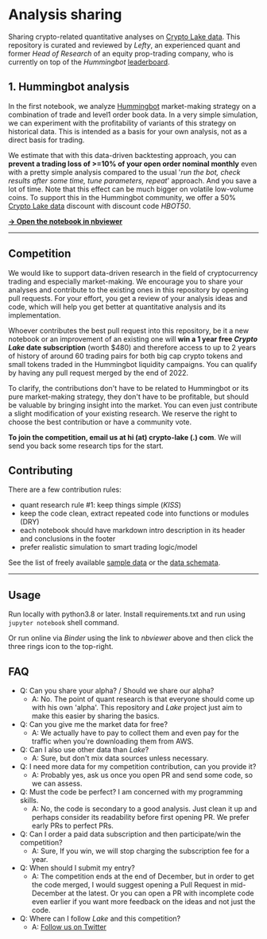 # Analysis sharing

Sharing crypto-related quantitative analyses on [Crypto Lake data](https://crypto-lake.com/#data). This repository is curated and reviewed by *Lefty*, an experienced quant and former *Head of Research* of an equity prop-trading company, who is currently on top of the *Hummingbot* [leaderboard](https://miner.hummingbot.io/leaderboard).

## 1. Hummingbot analysis

In the first notebook, we analyze [Hummingbot](https://hummingbot.org/) market-making strategy on a combination of trade and level1 order book data. In a very simple simulation, we can experiment with the profitability of variants of this strategy on historical data. This is intended as a basis for your own analysis, not as a direct basis for trading.

We estimate that with this data-driven backtesting approach, you can **prevent a trading loss of >=10% of your open order nominal monthly** even with a pretty simple analysis compared to the usual '*run the bot, check results after some time, tune parameters, repeat*' approach. And you save a lot of time. Note that this effect can be much bigger on volatile low-volume coins. To support this in the Hummingbot community, we offer a 50% [Crypto Lake data](https://crypto-lake.com/#hbot) discount with discount code *HBOT50*.

[**-> Open the notebook in nbviewer**](https://nbviewer.org/github/crypto-lake/analysis-sharing/blob/main/hummingbot_backtest.ipynb)

---

## Competition

We would like to support data-driven research in the field of cryptocurrency trading and especially market-making. We encourage you to share your analyses and contribute to the existing ones in this repository by opening pull requests. For your effort, you get a review of your analysis ideas and code, which will help you get better at quantitative analysis and its implementation.

Whoever contributes the best pull request into this repository, be it a new notebook or an improvement of an existing one will **win a 1 year free *Crypto Lake* date subscription** (worth $480) and therefore access to up to 2 years of history of around 60 trading pairs for both big cap crypto tokens and small tokens traded in the Hummingbot liquidity campaigns. You can qualify by having any pull request merged by the end of 2022.

To clarify, the contributions don't have to be related to Hummingbot or its pure market-making strategy, they don't have to be profitable, but should be valuable by bringing insight into the market. You can even just contribute a slight modification of your existing research. We reserve the right to choose the best contribution or have a community vote.

**To join the competition, email us at hi (at) crypto-lake (.) com**. We will send you back some research tips for the start.

## Contributing

There are a few contribution rules:

- quant research rule #1: keep things simple (*KISS*)
- keep the code clean, extract repeated code into functions or modules (DRY)
- each notebook should have markdown intro description in its header and conclusions in the footer
- prefer realistic simulation to smart trading logic/model

See the list of freely available [sample data](available-sample-data.png) or the [data schemata](https://crypto-lake.com/data/).

---

## Usage

Run locally with python3.8 or later. Install requirements.txt and run using `jupyter notebook` shell command.

Or run online via *Binder* using the link to *nbviewer* above and then click the three rings icon to the top-right.

## FAQ

- Q: Can you share your alpha? / Should we share our alpha?
  - A: No. The point of quant research is that everyone should come up with his own 'alpha'. This repository and *Lake* project just aim to make this easier by sharing the basics.
- Q: Can you give me the market data for free?
  - A: We actually have to pay to collect them and even pay for the traffic when you're downloading them from AWS.
- Q: Can I also use other data than *Lake*?
  - A: Sure, but don't mix data sources unless necessary.
- Q: I need more data for my competition contribution, can you provide it?
  - A: Probably yes, ask us once you open PR and send some code, so we can assess.
- Q: Must the code be perfect? I am concerned with my programming skills.
  - A: No, the code is secondary to a good analysis. Just clean it up and perhaps consider its readability before first opening PR. We prefer early PRs to perfect PRs.
- Q: Can I order a paid data subscription and then participate/win the competition?
  - A: Sure, If you win, we will stop charging the subscription fee for a year.
- Q: When should I submit my entry?
  - A: The competition ends at the end of December, but in order to get the code merged, I would suggest opening a Pull Request in mid-December at the latest. Or you can open a PR with incomplete code even earlier if you want more feedback on the ideas and not just the code.
- Q: Where can I follow *Lake* and this competition?
  - A: <a href="https://twitter.com/intent/user?screen_name=crypto_lake_com">Follow us on Twitter</a>

